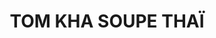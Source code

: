---
title: TOM KHA SOUPE THAÏ
draft: false
img: https://recipecontent.fooby.ch/22054_3-2_1560-1040.jpg
description: "Le Tom Kha est une  soupe thaïlandaise préparée principalement
  avec du lait de coco et du Galanga, c’est un bouillon au goût citronné mais
  pas acide. Tom Kha (en thaï : ต้มข่า) veut dire soupe de galanga , Tom =
  Bouillon et Kha = Galanga."
layout: recettes
type: plat
categories:
  - Soupe
auteur: Auré
regime:
  - vegan
  - sans-gluten
region: Thaïlande
cuisson: Oui
temperature: Chaud
plate: 100
quantite_desc: un bol d'environ 700ml par personne
check: Non
checkAlwaysOk: false
ingredients:
  legumes:
    - title: Citron vert
      quantite: 25
      unit: unité
    - title: Oignon
      quantite: 5
      unit: Kg
    - title: Tomate
      quantite: 8
      unit: Kg
    - title: Champignons
      quantite: 4
      unit: Kg
    - title: Echalote
      quantite: 3
      unit: Kg
    - title: Ail
      quantite: 6
      unit: tête·s
  epices:
    - title: Bouillon de légume (sans gluten)
      quantite: 40
      unit: unité
    - title: Coriandre fraîche
      quantite: 10
      unit: bottes
      commentaire: au service
    - title: Sambal oelek
      quantite: 500
      unit: grammes
      commentaire: au service
    - title: Tamari (sauce)
      quantite: 500
      unit: ml
    - title: Gingembre bio
      quantite: 600
      unit: grammes
    - title: Feuille de citron combava
      quantite: 50
      unit: unité
    - title: "Piment oiseau frais "
      quantite: 5
      unit: unité
    - title: Galanga
      quantite: 300
      unit: grammes
    - title: Citronnelle (bâton)
      quantite: 8
      unit: unité
  autres:
    - title: Eau
      quantite: 52
      unit: litre
  sucres:
    - title: Jus de citron vert
      quantite: 2
      unit: litre
    - title: sucre de canne (blond)
      quantite: 300
      unit: grammes
  lof:
    - title: lait de coco
      quantite: 8
      unit: litre
  sec:
    - title: Nouilles de riz Phö
      quantite: 7
      unit: Kg
preparation: >-
  Dans une très grosse gamelle, la remplir de toute l'eau bouillante ( à la
  bouilloire c'est moins long et ça économise le gaz).


  Couper le galanga, le gingembre non pelé et l'ail en tranches fines.


  Couper en deux les bâtonnets de citronnelle et les écraser.


  Ecraser ou mixer grossièrement les échalotes avec quelques cuillères de sel.


  Tout verser dans la gamelle avec les feuilles de combava, les bouillons de légumes sans gluten et les piments entiers pas coupés.


  Quand le bouillon commence à bouillir, porter à feu doux et laisser mijoter 45min en remuant de temps en temps.


  Pendant ce temps, 


  couper en morceaux les champignons de Paris.


  couper les oignons en fines rondelles.


  couper les tomates en quartiers et ôter le pédoncule.


  Ajouter au bouillon les champignons et les oignons, la sauce soja et le sucre. Laisser mijoter 15/20min. Goûter.


  Puis  verser le lait de coco, le jus de citron et les tomates. Baisser le feu très très doux. A partir de là cela ne doit plus bouillir car le lait de coco pourrait cailler. Cuire 30min. Goûter et ajuster l'assaisonnement (sel?)


  Effeuiller la coriandre. Couper en quartier les citrons verts.


  Cuire les nouilles en suivant les instructions et bien les rincer à l'eau froide un fois cuites. Les laisser dans l'eau pour le service, cela évitera qu'elles se collent entre elles.


  Au service, verser une grosse louche de soupe (env. 600gr) et y plonger les nouilles (env. 150gr). Décorer d'une bonne cuillère de coriandre et d'un quartier de citron.


  Proposer une cuillère à café de Sambal Oelek (sauce piment).
publishDate: 2024-06-04T10:56:00.000Z
---
